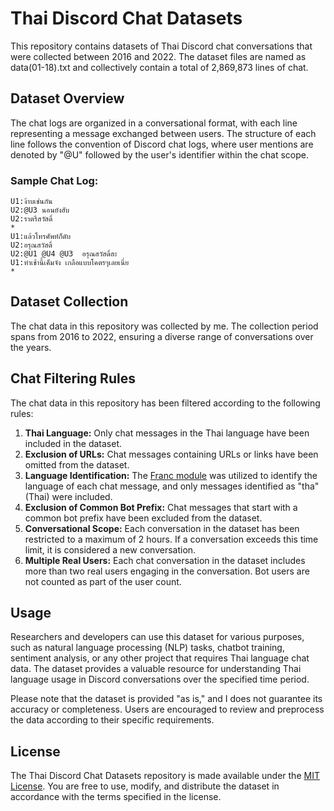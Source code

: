 # Thai Discord Chat Datasets

This repository contains datasets of Thai Discord chat conversations that were collected between 2016 and 2022. The dataset files are named as data(01-18).txt and collectively contain a total of 2,869,873 lines of chat.

## Dataset Overview

The chat logs are organized in a conversational format, with each line representing a message exchanged between users. The structure of each line follows the convention of Discord chat logs, where user mentions are denoted by "@U" followed by the user's identifier within the chat scope.

### Sample Chat Log:

```
U1:ง้าบเช่นกัน
U2:@U3 นอนยังฮับ
U2:ราตรีสวัสดิ์
*
U1:แล้วโทรศัพท์ก็ดับ
U2:อรุณสวัสดิ์
U2:@U1 @U4 @U3  อรุณสวัสดิ์ฮะ
U1:ทำเช้านี้เค็มจัง เกลือแบบโคตรๆเลยเนี่ย
*
```

## Dataset Collection

The chat data in this repository was collected by me. The collection period spans from 2016 to 2022, ensuring a diverse range of conversations over the years.

## Chat Filtering Rules

The chat data in this repository has been filtered according to the following rules:

1. **Thai Language:** Only chat messages in the Thai language have been included in the dataset.
2. **Exclusion of URLs:** Chat messages containing URLs or links have been omitted from the dataset.
3. **Language Identification:** The [Franc module](https://github.com/wooorm/franc) was utilized to identify the language of each chat message, and only messages identified as "tha" (Thai) were included.
4. **Exclusion of Common Bot Prefix:** Chat messages that start with a common bot prefix have been excluded from the dataset.
5. **Conversational Scope:** Each conversation in the dataset has been restricted to a maximum of 2 hours. If a conversation exceeds this time limit, it is considered a new conversation.
6. **Multiple Real Users:** Each chat conversation in the dataset includes more than two real users engaging in the conversation. Bot users are not counted as part of the user count.

## Usage

Researchers and developers can use this dataset for various purposes, such as natural language processing (NLP) tasks, chatbot training, sentiment analysis, or any other project that requires Thai language chat data. The dataset provides a valuable resource for understanding Thai language usage in Discord conversations over the specified time period.

Please note that the dataset is provided "as is," and I does not guarantee its accuracy or completeness. Users are encouraged to review and preprocess the data according to their specific requirements.

## License

The Thai Discord Chat Datasets repository is made available under the [MIT License](LICENSE). You are free to use, modify, and distribute the dataset in accordance with the terms specified in the license.
